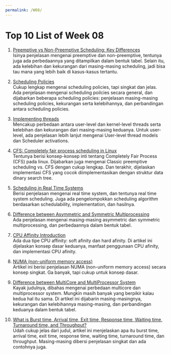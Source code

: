 ```yaml
---
permalink: /W08/
---
```


# Top 10 List of Week 08

1. [Preemptive vs Non-Preemptive Scheduling: Key Differences](https://www.guru99.com/preemptive-vs-non-preemptive-scheduling.html)<br>
   Isinya penjelasan mengenai preemptive dan non-preemptive, tentunya juga ada perbedaannya yang ditampilkan dalam bentuk tabel. Selain itu, ada kelebihan dan kekurangan dari masing-masing scheduling, jadi bisa tau mana yang lebih baik di kasus-kasus tertantu.

2. [Scheduling Policies](http://web.cs.wpi.edu/~cs3013/c06/week3-sched.pdf)<br>
   Cukup lengkap mengenai scheduling policies, tapi singkat dan jelas. Ada penjelasan mengenai scheduling poilcies secara general, dan dijabarkan beberapa scheduling policies: penjelasan masing-masing scheduling policies, kekurangan serta kelebihannya, dan perbandingan antara scheduling policies.

3. [Implementing threads](http://www.it.uu.se/education/course/homepage/os/vt18/module-4/implementing-threads/)<br>
   Mencakup perbedaan antara user-level dan kernel-level threads serta kelebihan dan kekurangan dari masing-masing keduanya. Untuk user-level, ada penjelasan lebih lanjut mengenai User-level thread models dan Scheduler activations.

4. [CFS: Completely fair process scheduling in Linux](https://opensource.com/article/19/2/fair-scheduling-linux)<br>
   Tentunya berisi konsep-konsep inti tentang Completely Fair Process (CFS) pada linux. Dijabarkan juga mengenai Classic preemptive scheduling vs. CFS dengan cukup lengkap. Dan terakhir, dijelaskan implementasi CFS yang cocok diimplementasikan dengan struktur data dinary search tree.

5. [Scheduling in Real Time Systems](https://www.geeksforgeeks.org/scheduling-in-real-time-systems/)<br>
   Berisi penjelasan mengenai real time system, dan tentunya real time system scheduling. Juga ada pengelompokkan scheduling algorithm berdasarkan schedulability, implementation, dan hasilnya.

6. [Difference between Asymmetric and Symmetric Multiprocessing](https://www.geeksforgeeks.org/difference-between-asymmetric-and-symmetric-multiprocessing/)<br>
   Ada penjelasan mengenai masing-masing asymmetric dan symmetric multiprocessing, dan perbedaannya dalam bentuk tabel.

7. [CPU Affinity Introduction](https://www.how-hard-can-it.be/cpu-affinity-introduction/)<br>
   Ada dua tipe CPU affinity: soft afinity dan hard afinity. Di artikel ini dijelaskan konsep dasar keduanya, manfaat penggunaan CPU afinity, dan implementasi CPU afinity.

8. [NUMA (non-uniform memory access)](https://whatis.techtarget.com/definition/NUMA-non-uniform-memory-access)<br>
   Artikel ini berisi penjelasan NUMA (non-uniform memory access) secara konsep singkat. Ga banyak, tapi cukup untuk konsep dasar.

9. [Difference between MultiCore and MultiProcessor System](https://www.geeksforgeeks.org/difference-between-multicore-and-multiprocessor-system/)<br>
   Kayak judulnya, dibahas mengenai perbedaan multicore dan multiprocessor system. Mungkin masih banyak yang berpikir kalau kedua hal itu sama. Di artikel ini dijabarin masing-masingnya, kekurangan dan kelebihannya masing-masing, dan perbandingan keduanya dalam bentuk tabel.

10. [What is Burst time, Arrival time, Exit time, Response time, Waiting time, Turnaround time, and Throughput?](https://afteracademy.com/blog/what-is-burst-arrival-exit-response-waiting-turnaround-time-and-throughput)<br>
    Udah cukup jelas dari judul, artikel ini menjelaskan apa itu burst time, arrival time, exit time, response time, waiting time, turnaround time, dan throughput. Masing-masing dibersi penjelasan singkat dan ada contohnya juga.

